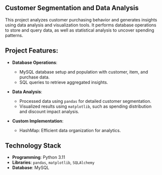 ## **Customer Segmentation and Data Analysis**
This project analyzes customer purchasing behavior and generates insights using data analysis and visualization tools. It performs database operations to store and query data, as well as statistical analysis to uncover spending patterns.

## **Project Features**:
- **Database Operations**:
    - MySQL database setup and population with customer, item, and purchase data.
    - SQL queries to retrieve aggregated insights.

- **Data Analysis**:
    - Processed data using `pandas` for detailed customer segmentation.
    - Visualized results using `matplotlib`, such as spending distribution and discount impact analysis.

- **Custom Implementation**:
    - HashMap: Efficient data organization for analytics.

## **Technology Stack**
- **Programming**: Python 3.11
- **Libraries**: `pandas`, `matplotlib`, `SQLAlchemy`
- **Database**: MySQL
